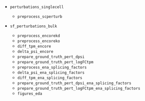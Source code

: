- `perturbations_singlecell`
    - `preprocess_scperturb`
    
- `sf_perturbations_bulk`
    - `preprocess_encorekd`
    - `preprocess_encoreko`
    - `diff_tpm_encore`
    - `delta_psi_encore`
    - `prepare_ground_truth_pert_dpsi`
    - `prepare_ground_truth_pert_logFCtpm`
    - `preprocess_ena_splicing_factors`
    - `delta_psi_ena_splicing_factors`
    - `diff_tpm_ena_splicing_factors`
    - `prepare_ground_truth_pert_dpsi_ena_splicing_factors`
    - `prepare_ground_truth_pert_logFCtpm_ena_splicing_factors`
    - `figures_eda`